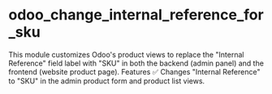 # odoo_change_internal_reference_for_sku
This module customizes Odoo's product views to replace the "Internal Reference" field label with "SKU" in both the backend (admin panel) and the frontend (website product page).  Features ✅ Changes "Internal Reference" to "SKU" in the admin product form and product list views.
